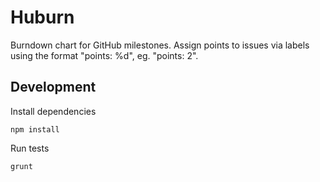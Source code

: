 Huburn
======

Burndown chart for GitHub milestones. Assign points to issues via labels using the format "points: %d", eg. "points: 2".


Development
-----------

Install dependencies

```
npm install
```


Run tests

```
grunt
```
